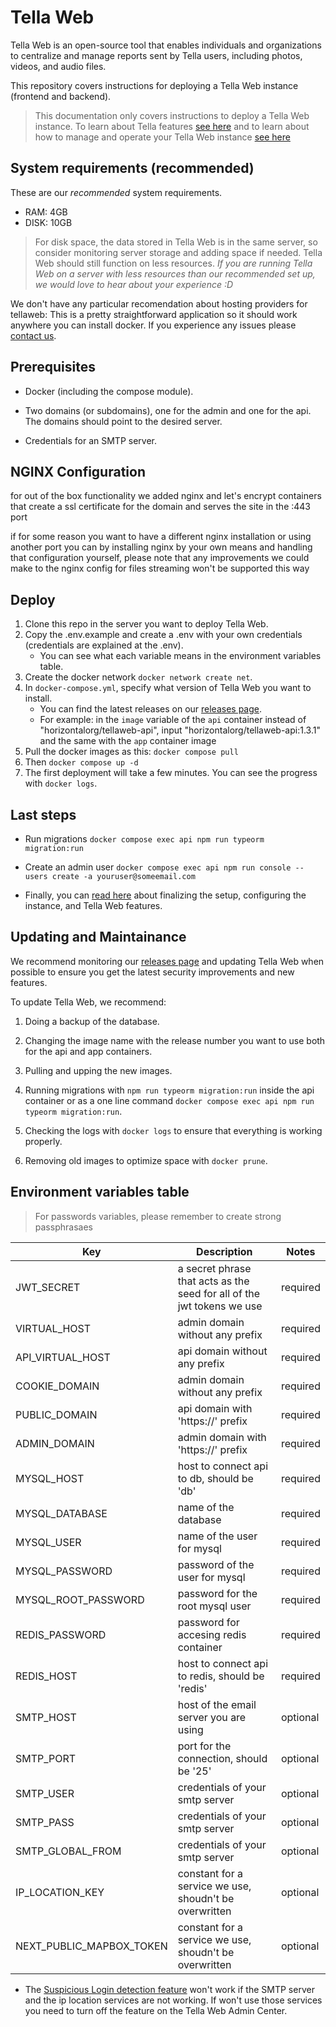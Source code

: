 
# Tella Web

Tella Web is an open-source tool that enables individuals and organizations to centralize and manage reports sent by Tella users, including photos, videos, and audio files.

This repository covers instructions for deploying a Tella Web instance (frontend and backend).

> This documentation only covers instructions to deploy a Tella Web instance. To learn about Tella features [see here](https://tella-app.org/docs) and to learn about how to manage and operate your Tella Web instance [see here](https://tella-app.org/tella-web/#set-up-your-project-on-your-server)

## System requirements (recommended) 
These are our *recommended* system requirements. 
 - RAM: 4GB
 - DISK: 10GB
> For disk space, the data stored in Tella Web is in the same server, so consider monitoring server storage and adding space if needed. Tella Web should still function on less resources. _If you are running Tella Web on a server with less resources than our recommended set up, we would love to hear about your experience :D_

We don't have any particular recomendation about hosting providers for tellaweb: This is a pretty straightforward application so it should work anywhere you can install docker. If you experience any issues please [contact us](https://tella-app.org/contact-us).

## Prerequisites 

- Docker (including the compose module).

- Two domains (or subdomains), one for the admin and one for the api. The domains should point to the desired server.

- Credentials for an SMTP server.

## NGINX Configuration

for out of the box functionality we added nginx and let's encrypt containers that create a ssl certificate for the domain and serves the site in the :443 port

if for some reason you want to have a different nginx installation or using another port you can by installing nginx by your own means and handling that configuration yourself, please note that any improvements we could make to the nginx config for files streaming won't be supported this way

## Deploy
1. Clone this repo in the server you want to deploy Tella Web.
2. Copy the .env.example and create a .env with your own credentials (credentials are explained at the .env).
   - You can see what each variable means in the environment variables table.
3. Create the docker network `docker network create net`.
4. In `docker-compose.yml`, specify what version of Tella Web you want to install. 
   - You can find the latest releases on our [releases page](https://github.com/Horizontal-org/tellaweb/releases).
   - For example: in the `image` variable of the `api` container instead of "horizontalorg/tellaweb-api", input "horizontalorg/tellaweb-api:1.3.1" and the same with the `app` container image 
5. Pull the docker images as this:
    `docker compose pull`
6. Then `docker compose up -d`
7. The first deployment will take a few minutes. You can see the progress with `docker logs`.

## Last steps 

- Run migrations `docker compose exec api npm run typeorm migration:run`

- Create an admin user `docker compose exec api npm run console -- users create -a youruser@someemail.com`

- Finally, you can [read here](https://tella-app.org/tella-web/#set-up-your-project-on-your-server) about finalizing the setup, configuring the instance, and Tella Web features.


## Updating and Maintainance
We recommend monitoring our [releases page](https://github.com/Horizontal-org/tellaweb/releases) and updating Tella Web when possible to ensure you get the latest security improvements and new features. 

To update Tella Web, we recommend:

1. Doing a backup of the database.

2. Changing the image name with the release number you want to use both for the api and app containers.

3. Pulling and upping the new images.

4. Running migrations with `npm run typeorm migration:run` inside the api container or as a one line command `docker compose exec api npm run typeorm migration:run`.

5. Checking the logs with `docker logs` to ensure that everything is working properly.

6. Removing old images to optimize space with `docker prune`.

## Environment variables table

> For passwords variables, please remember to create strong passphrasaes

| Key | Description | Notes |
| --- | ----------- |-------|
| JWT_SECRET | a secret phrase that acts as the seed for all of the jwt tokens we use | required |
| VIRTUAL_HOST | admin domain without any prefix | required |
| API_VIRTUAL_HOST | api domain without any prefix | required |
| COOKIE_DOMAIN | admin domain without any prefix | required |
| PUBLIC_DOMAIN | api domain with 'https://' prefix  | required |
| ADMIN_DOMAIN | admin domain with 'https://' prefix | required |
| MYSQL_HOST | host to connect api to db, should be 'db' | required |
| MYSQL_DATABASE | name of the database | required |
| MYSQL_USER | name of the user for mysql | required |
| MYSQL_PASSWORD | password of the user for mysql | required |
| MYSQL_ROOT_PASSWORD | password for the root mysql user | required |
| REDIS_PASSWORD | password for accesing redis container | required |
| REDIS_HOST | host to connect api to redis, should be 'redis' | required |
| SMTP_HOST | host of the email server you are using | optional |
| SMTP_PORT | port for the connection, should be '25' | optional |
| SMTP_USER | credentials of your smtp server | optional  |
| SMTP_PASS | credentials of your smtp server | optional  |
| SMTP_GLOBAL_FROM | credentials of your smtp server | optional |
| IP_LOCATION_KEY | constant for a service we use, shoudn't be overwritten | optional  |
| NEXT_PUBLIC_MAPBOX_TOKEN | constant for a service we use, shoudn't be overwritten | optional |

- The [Suspicious Login detection feature](https://tella-app.org/tella-web#admin-center) won't work if the SMTP server and the ip location services are not working. If won't use those services you need to turn off the feature on the Tella Web Admin Center.

